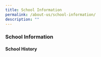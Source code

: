 ```yaml
---
title: School Information
permalink: /about-us/school-information/
description: ""
---
```

### **School Information**
#### **School History**

